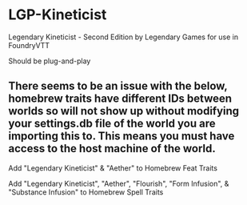 # LGP-Kineticist
Legendary Kineticist - Second Edition by Legendary Games for use in FoundryVTT

Should be plug-and-play

There seems to be an issue with the below, homebrew traits have different IDs between worlds so will not show up without modifying your settings.db file of the world you are importing this to. This means you must have access to the host machine of the world.
---------------------------
Add "Legendary Kineticist" & "Aether" to Homebrew Feat Traits

Add "Legendary Kineticist", "Aether", "Flourish", "Form Infusion", & "Substance Infusion" to Homebrew Spell Traits
